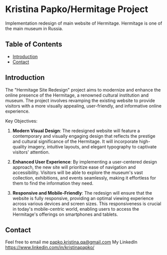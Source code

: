 # Kristina Papko/Hermitage Project

Implementation redesign of main website of Hermitage. Hermitage is one of the main museum in Russia.

## Table of Contents

- [Introduction](#introduction)
- [Contact](#contact)

## Introduction

The "Hermitage Site Redesign" project aims to modernize and enhance the online presence of the Hermitage, a renowned cultural institution and museum. The project involves revamping the existing website to provide visitors with a more visually appealing, user-friendly, and informative online experience.

Key Objectives:

1. **Modern Visual Design**: The redesigned website will feature a contemporary and visually engaging design that reflects the prestige and cultural significance of the Hermitage. It will incorporate high-quality imagery, intuitive layouts, and elegant typography to captivate visitors' attention.

2. **Enhanced User Experience**: By implementing a user-centered design approach, the new site will prioritize ease of navigation and accessibility. Visitors will be able to explore the museum's vast collection, exhibitions, and events seamlessly, making it effortless for them to find the information they need.

3. **Responsive and Mobile-Friendly**: The redesign will ensure that the website is fully responsive, providing an optimal viewing experience across various devices and screen sizes. This responsiveness is crucial in today's mobile-centric world, enabling users to access the Hermitage's offerings on smartphones and tablets.


## Contact
Feel free to email me
papko.kristina.qa@gmail.com
My LinkedIn https://www.linkedin.com/in/kristinapapko/
